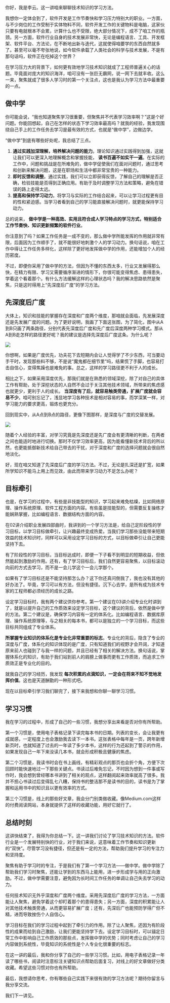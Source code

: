 你好，我是李云。这一讲咱来聊聊技术知识的学习方法。

我想你一定体会到了，软件开发是工作节奏快和学习压力特别大的职业。一方面，与不少岗位的工作受制于实体物料不同，软件开发工作的关键物料是电脑，这家伙只要有电就根本不会累，计算什么也不受限，绝大部分情况下，成不了咱工作的瓶颈。另一方面，软件行业自身的技术发展非常快，无论是编程语言、工具、开发框架、软件平台、方法论，在不断地出新与迭代，这就使得咱要学的东西自然就多了。甚至可以毫不夸张地说，如今软件承载了人类社会的科学与技术发展，不是有那句话吗，软件正在吃掉这个世界？

在学习压力大的背景下，如何更有效地学习技术知识就成了工程师普遍关心的话题。毕竟面对庞大的知识海洋，咱可没有一张巨无霸网，说一网下去就丰收。这么一来，聚焦就成了很多人学习时的第一个关注点，这也是我认为学习方法中最重要的一点。

## 做中学

你可能会说，“我也知道聚焦学习很重要，但聚焦并不代表学习效率啊？”这是个好问题。你能回想起，自己在怎样的状态下学习效率最高吗？就我的经验，我发现围绕自己手上的工作任务去学习是最有效的方式，也就是“做中学”，边做边学。

“做中学”到底有哪些好处呢，我总结了三点。

1. **通过实践加深理解，培养解决问题的能力**。理论知识通过实践得到加强，这就让我们可以更深入地理解概念和掌握技能， **读书百遍不如实干一遍**。在实际的工作中，问题和挑战是在所难免的，做中学促使我们在面对问题时，通过思考和创新来解决问题，这是在职场和生活中都非常宝贵的一种能力。
2. **即时反馈和调整**。通过实践，我们可以立即获得反馈，了解自己的理解是否正确，检验技能是否得到正确应用。有助于及时调整学习方法和策略，避免在错误的路上走得太远。
3. **提高和保持学习动力**。将学习与实际的工作结合起来，可以让学习过程更有目的性和紧迫感。当学习者看到自己的学习能直接解决问题时，就更能保持学习动力。

总的说来， **做中学是一种高效、实用且符合成人学习特点的学习方式，特别适合工作节奏快、知识更新频繁的软件行业**。

你注意到了吗？如果工作任务是一成不变的，那么做中学所能发挥的作用就非常有限，后面因为工作顺手了，就不能很好地刺激个人的学习动力。换句话说，咱在工作中得让工作任务多样化，这样除了更好地发挥做中学的作用，还能增加个人的经历密度。

不过，即便你采用了做中学的方法，但因为不懂的东西太多，行业又发展得那么快，在精力有限、学习又需要循序渐进的情形下，你很可能变得焦虑、患得患失，学着这个看着那个。有什么方法缓解这样的心理状态吗？我的解决思路依然是聚焦，只是这时得用上“先深度后广度”的学习方法。

## 先深度后广度

大体上，知识和技能的掌握存在深度和广度两个维度，那咱就会面临，先发展深度还是先发展广度的问题。为了更好说明，我画了下面这张图，为了简化，图中从A到B只画了两条路径，分别代表先深度后广度和先广度后深度两种学习模式。那从A到B走怎样的路径更好呢？我的建议是选择先深度后广度这条。为什么呢？

![](https://static001.geekbang.org/resource/image/e3/d7/e364f808c163634225b061e2eddd30d7.jpg?wh=4000x2251)

你想啊，如果是广度优先，功夫花下去短期内会让人觉得学了不少东西，可当要动手干时，发现那些料不够，不是说“魔鬼都在细节里”吗，结果慌了手脚，也容易打击自信心，变得焦躁也是难免的事。总之，这样的学习路径更不利于人的成长。

相比之下，如果采用深度优先，那我们就是在熟悉的领域深挖，除了对自己的具体工作有帮助，处于深挖状态的人自然不会过于关注其他技术领域，所带来的焦虑感也就更少，更利于人的成长。 **当深度有了后，就容易触类旁通，扩展广度就会容易不少**。咱可别忘记了，浅显地学习各种技术是相对容易的事，而学深某一样，对学习能力的要求更高，锻炼也更充分。

回到现实中，从A点到B点的路径，更像下图那样，是深度与广度的交替发展。

![](https://static001.geekbang.org/resource/image/db/48/db411189656a4bd61be59f31d8740d48.jpg?wh=4001x2251)

随着个人经验的丰富，对学习究竟是先深度还是先广度会有更清晰的判断，在两者之间也能适时地进行切换。那时不仅学习效率更高，因为能看懂新技术背后的所以然，也更能抵御新技术给自己带去的干扰，对于深度和广度的选择问题就会很自然地淡化。

好，现在咱又知道了先深度后广度的学习方法。不过，无论是扎深还是扩宽，如果所学知识不能马上用上而见效，由此而带来学习动力不足怎么办呢？

## 目标牵引

也是，在学习的过程中，有些是非技能型的知识，学习起来难免枯燥，比如网络原理、操作系统原理、软件工程方面的内容。有些虽是技能型的，但需要反复操练才能娴熟掌握，比如编程语言、数据结构方面的内容。

在02讲介绍职业发展四部曲时，我讲到的一个学习方法是，给自己定阶段性的学习目标，以学习目标做牵引，让兴趣最终变成热爱。当我们学习那些没能带来短期效益的技术知识时，同样可以采用设定学习目标的方式，以目标做牵引让自己更能坚持下去。

有了阶段性的学习目标，当目标达成时，即便一下子看不到明显的短期收益，但依然能起到激励的作用。还有，有了学习目标后，我们自然更容易聚焦，以目标滚动向前的方式去学习，而不是一会儿学这个一会儿学那个。

如果有了学习目标还是不能坚持那怎么办？这下你还真问倒我了，我也没有其他的好办法了。毕竟，学习可以有方法，但没有捷径。沉下心去学，是所有成为技术专家的工程师都必须经历的成长之路。

设定学习目标时，我有两个建议供你参考。第一个建议在03讲介绍专业化时讲到了，就是以提升自己的工作质效来设定学习目标，这个建议的背后，依然是做中学的方法。第二个建议是，确保学习内容有一定的体系化。比如编程语言、数据库原理、操作系统原理等，与之相关的每本书，都可以是独立的一个学习目标，而这些目标共同组成了专业体系。

**所掌握专业知识的体系化是专业化非常重要的标志**。专业化的背后，隐含了专业的深度与广度，体系化的知识体现的是广度，只有知道我们的视野才会开阔，才知道原来前人也碰到了与我一样的问题，并且已经有了相关的解决方法。换句话说，掌握体系化的知识，有助于我们站到前人的肩膀上做事而更有工作质效，而追求工作质效正是专业化的目的。

就我自己的学习经历，我发现 **每次积累的点滴知识，一定会在将来不知不觉地发挥价值**。这也是天道酬勤的一种形式吧。

现在以目标牵引学习我们聊完了，接下来我想和你聊一聊学习习惯。

## 学习习惯

我在学习的过程中，形成了自己的一些习惯，我想分享出来看是否对你有所帮助。

第一个习惯是，使用电子表格记录下读完每本书的日期。列表的变长，会让我更有成就感，一定程度上也会激励我去读下一本书。这张表格中每年是一页，跨年新增新页时，也就知道了过去的一年读了多少本书，这样的行为还起到了警示的作用，如果发现自己一年下来没读几本书，就会形成积极且健康的焦虑。

第二个习惯是，我读书时会在书上画线，有精彩观点的那页也会折个角，方便下次回顾时能快速地过一下那些关键点。书读过后难免忘记，不时因为想到一件事或写作时，我会想到曾经哪本书讲到了相关的观点，这样翻阅起来效率就高了很多。我并不担心书读过后变得乱七八糟，保持书的整洁那不是读书的目的，读书是为了掌握和运用书中的知识且以更有效率的方式。

第三个习惯是，线上的那些好文章，我会分门别类做收藏。像Medium.com这样的付费阅读网站，本身就提供了这样的收藏功能，用好它就行了。

## 总结时刻

这讲快结束了，我得为你总结一下。这一讲我们讨论了学习技术知识的方法。软件行业是一个发展特别快的行业，对于我们来说，这意味着工作节奏和知识更新的“双快”。尽管学习没有捷径，但还是有一定的方法，帮助我们提升学习的专注力和坚持度。

聚焦有助于学习时的专注，于是我们有了第一个学习方法——做中学。做中学除了帮助我们学习时聚焦，还能让学到的东西马上能用，进一步形成学与用的正向激励。不过，做中学需要注意，避免因为长时间工作任务的单调让自己失去学习的动力。

任何技术知识无外乎深度和广度两个维度。采用先深度后广度的学习方法，一方面能让人聚焦，避免学着这个却盯着那个的患得患失；另一方面，深度的积累能让人对其他技术触类旁通，从而更容易扩展广度；还有，先深后广也能预防学得广但不精，进而导致挫伤个人自信心。

学习目标在我们的学习过程中起到了牵引力的作用。除了让人聚焦，还因为有阶段性的成果而给到自己激励，让我们更能坚持学下去。设定学习目标时，可以锚定日常工作中影响自己工作质效的那些点，发挥做中学的优势；同时考虑让自己的学习内容做到系统性，毕竟知识的系统性是个人专业化很重要的标志。

在这一讲的最后，我和你分享了自己的一些学习习惯。比如，用电子表格记录一年读了哪些书，阅读时注意标注关键知识点帮助后面复习，对线上的好文章做好分类收藏。希望这些习惯对你也有所帮助。

最后，我想请你思考，你有哪些自己实践下来很有效的学习方法呢？期待你留言与我分享交流。

我们下一讲见。